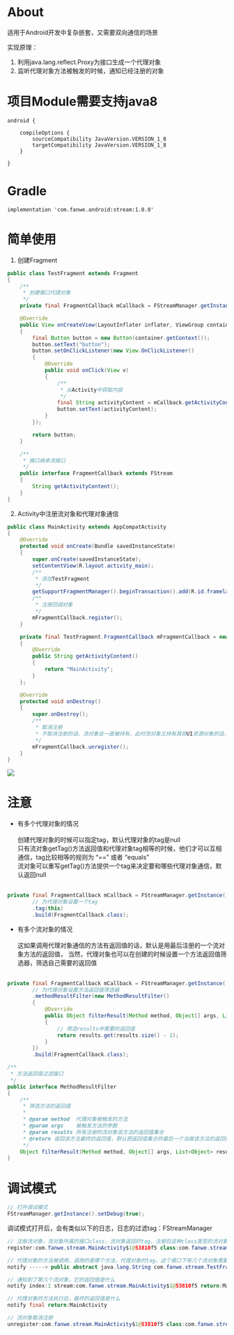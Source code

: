 # About
适用于Android开发中复杂嵌套，又需要双向通信的场景<br>

实现原理：<br>
1. 利用java.lang.reflect.Proxy为接口生成一个代理对象
2. 监听代理对象方法被触发的时候，通知已经注册的对象

# 项目Module需要支持java8
```
android {

    compileOptions {
        sourceCompatibility JavaVersion.VERSION_1_8
        targetCompatibility JavaVersion.VERSION_1_8
    }

}
```

# Gradle
`implementation 'com.fanwe.android:stream:1.0.0'`

# 简单使用
1. 创建Fragment
```java
public class TestFragment extends Fragment
{
    /**
     * 创建接口代理对象
     */
    private final FragmentCallback mCallback = FStreamManager.getInstance().newProxyBuilder().build(FragmentCallback.class);

    @Override
    public View onCreateView(LayoutInflater inflater, ViewGroup container, Bundle savedInstanceState)
    {
        final Button button = new Button(container.getContext());
        button.setText("button");
        button.setOnClickListener(new View.OnClickListener()
        {
            @Override
            public void onClick(View v)
            {
                /**
                 * 从Activity中获取内容
                 */
                final String activityContent = mCallback.getActivityContent();
                button.setText(activityContent);
            }
        });

        return button;
    }

    /**
     * 接口继承流接口
     */
    public interface FragmentCallback extends FStream
    {
        String getActivityContent();
    }
}
```

2. Activity中注册流对象和代理对象通信
```java
public class MainActivity extends AppCompatActivity
{
    @Override
    protected void onCreate(Bundle savedInstanceState)
    {
        super.onCreate(savedInstanceState);
        setContentView(R.layout.activity_main);
        /**
         * 添加TestFragment
         */
        getSupportFragmentManager().beginTransaction().add(R.id.framelayout, new TestFragment()).commit();
        /**
         * 注册回调对象
         */
        mFragmentCallback.register();
    }

    private final TestFragment.FragmentCallback mFragmentCallback = new TestFragment.FragmentCallback()
    {
        @Override
        public String getActivityContent()
        {
            return "MainActivity";
        }
    };

    @Override
    protected void onDestroy()
    {
        super.onDestroy();
        /**
         * 取消注册
         * 不取消注册的话，流对象会一直被持有，此时流对象又持有其他UI资源对象的话，会内存泄漏
         */
        mFragmentCallback.unregister();
    }
}
```

![](http://thumbsnap.com/i/ohw30sWe.gif?0527)

# 注意
* 有多个代理对象的情况 <br> <br>
创建代理对象的时候可以指定tag，默认代理对象的tag是null<br>
只有流对象getTag()方法返回值和代理对象tag相等的时候，他们才可以互相通信，tag比较相等的规则为 “==” 或者 “equals”<br>
流对象可以重写getTag()方法提供一个tag来决定要和哪些代理对象通信，默认返回null <br> <br>

```java
private final FragmentCallback mCallback = FStreamManager.getInstance().newProxyBuilder()
        // 为代理对象设置一个tag
        .tag(this)
        .build(FragmentCallback.class);
```

* 有多个流对象的情况 <br> <br>
这如果调用代理对象通信的方法有返回值的话，默认是用最后注册的一个流对象方法的返回值，
当然，代理对象也可以在创建的时候设置一个方法返回值筛选器，筛选自己需要的返回值 <br> <br>

```java
private final FragmentCallback mCallback = FStreamManager.getInstance().newProxyBuilder()
        // 为代理对象设置方法返回值筛选器
        .methodResultFilter(new MethodResultFilter()
        {
            @Override
            public Object filterResult(Method method, Object[] args, List<Object> results)
            {
                // 筛选results中需要的返回值
                return results.get(results.size() - 1);
            }
        })
        .build(FragmentCallback.class);
```

```java
/**
 * 方法返回值过滤接口
 */
public interface MethodResultFilter
{
    /**
     * 筛选方法的返回值
     *
     * @param method  代理对象被触发的方法
     * @param args    被触发方法的参数
     * @param results 所有注册的流对象该方法的返回值集合
     * @return 返回该方法最终的返回值，默认把返回值集合的最后一个当做该方法的返回值
     */
    Object filterResult(Method method, Object[] args, List<Object> results);
}
```

# 调试模式
```java
// 打开调试模式
FStreamManager.getInstance().setDebug(true);
```

调试模式打开后，会有类似以下的日志，日志的过滤tag：FStreamManager

```java
// 注册流对象，流对象所属的接口class，流对象返回的tag，注册后这种class类型的流对象有几个
register:com.fanwe.stream.MainActivity$1@53810f5 class:com.fanwe.stream.TestFragment$FragmentCallback tag:null count:1

// 代理对象的方法被调用，调用的是哪个方法，代理对象的tag，这个接口下有几个流对象需要通知
notify -----> public abstract java.lang.String com.fanwe.stream.TestFragment$FragmentCallback.getActivityContent()  tag:null count:1

// 通知到了第几个流对象，它的返回值是什么
notify index:1 stream:com.fanwe.stream.MainActivity$1@53810f5 return:MainActivity

// 代理对象的方法执行后，最终的返回值是什么
notify final return:MainActivity

// 流对象取消注册
unregister:com.fanwe.stream.MainActivity$1@53810f5 class:com.fanwe.stream.TestFragment$FragmentCallback tag:null count:0

```
